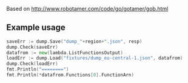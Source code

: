 Based on http://www.robotamer.com/code/go/gotamer/gob.html

## Example usage

```go
saveErr := dump.Save("dump_"+region+".json", resp)
dump.Check(saveErr)
datafrom := new(lambda.ListFunctionsOutput)
loadErr := dump.Load("fixtures/dump_eu-central-1.json", datafrom)
dump.Check(loadErr)
fmt.Println("========")
fmt.Println(*datafrom.Functions[0].FunctionArn)
```